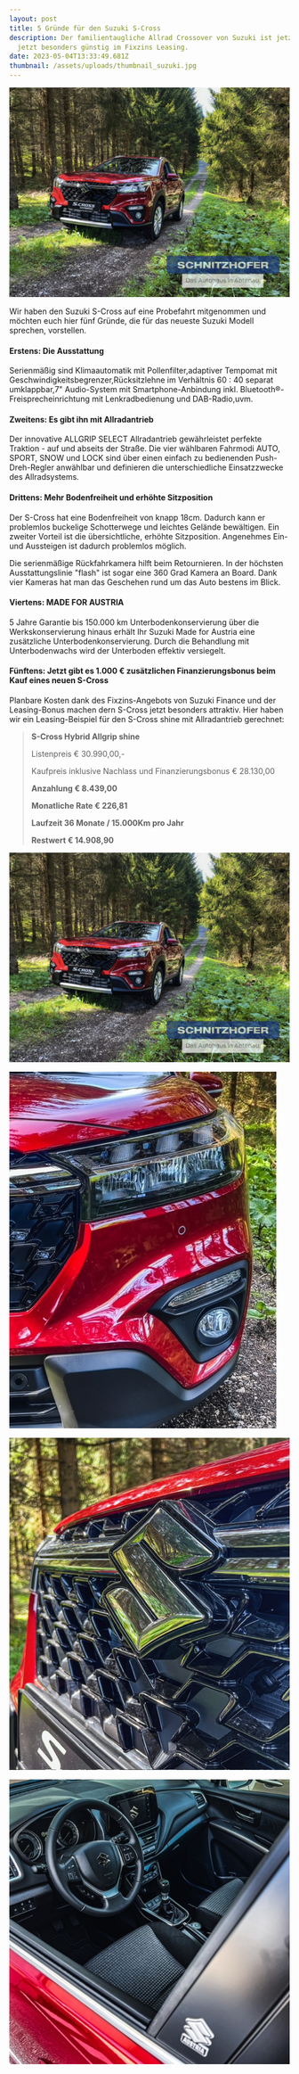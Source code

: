 ```yaml
---
layout: post
title: 5 Gründe für den Suzuki S-Cross
description: Der familientaugliche Allrad Crossover von Suzuki ist jetzt ist
  jetzt besonders günstig im Fixzins Leasing.
date: 2023-05-04T13:33:49.681Z
thumbnail: /assets/uploads/thumbnail_suzuki.jpg
---
```

![Suzuki S-Cross Abtenau Schnitzhofer Allrad Allgrip](/assets/uploads/4cca8ab3-1feb-40d0-947f-ab4a0c51f59a.jpg "Unser Fotomodell vom S-Cross: Sofort verfügbar als Ausstellungsauto in energetic red pearl metallic in der Ausstattungslinie shine mit Allradantrieb und 129 PS.")

Wir haben den Suzuki S-Cross auf eine Probefahrt mitgenommen und möchten euch hier fünf Gründe, die für das neueste Suzuki Modell sprechen, vorstellen.

#### **Erstens: Die Ausstattung**

Serienmäßig sind Klimaautomatik mit Pollenfilter,adaptiver Tempomat mit Geschwindigkeitsbegrenzer,Rücksitzlehne im Verhältnis 60 : 40 separat umklappbar,7" Audio-System mit Smartphone-Anbindung inkl. Bluetooth®-Freisprecheinrichtung mit Lenkradbedienung und DAB-Radio,uvm.

#### **Zweitens: Es gibt ihn mit Allradantrieb**

Der innovative ALLGRIP SELECT Allradantrieb gewährleistet perfekte Traktion - auf und abseits der Straße. Die vier wählbaren Fahrmodi AUTO, SPORT, SNOW und LOCK sind über einen einfach zu bedienenden Push-Dreh-Regler anwählbar und definieren die unterschiedliche Einsatzzwecke des Allradsystems.

#### **Drittens: Mehr Bodenfreiheit und erhöhte Sitzposition**

Der S-Cross hat eine Bodenfreiheit  von knapp 18cm. Dadurch kann er problemlos buckelige Schotterwege und leichtes Gelände bewältigen. Ein zweiter Vorteil ist die übersichtliche, erhöhte Sitzposition. Angenehmes Ein- und Aussteigen ist dadurch problemlos möglich. 

Die serienmäßige Rückfahrkamera hilft beim Retournieren. In der höchsten Ausstattungslinie "flash" ist sogar eine 360 Grad Kamera an Board. Dank vier Kameras hat man das Geschehen rund um das Auto bestens im Blick.

#### **Viertens: MADE FOR AUSTRIA**

5 Jahre Garantie bis 150.000 km Unterbodenkonservierung über die Werkskonservierung hinaus erhält Ihr Suzuki Made for Austria eine zusätzliche Unterbodenkonservierung. Durch die Behandlung mit Unterbodenwachs wird der Unterboden effektiv versiegelt.

#### **Fünftens: Jetzt gibt es 1.000 € zusätzlichen Finanzierungsbonus beim Kauf eines neuen S-Cross**

Planbare Kosten dank des Fixzins-Angebots von Suzuki Finance und der Leasing-Bonus machen dern S-Cross jetzt besonders attraktiv. Hier haben wir ein Leasing-Beispiel für den S-Cross shine mit Allradantrieb gerechnet:

> **S-Cross Hybrid Allgrip shine**
>
> Listenpreis € 30.990,00,-
>
> Kaufpreis inklusive Nachlass und Finanzierungsbonus € 28.130,00
>
> **Anzahlung € 8.439,00**
>
> **Monatliche Rate € 226,81**
>
> **Laufzeit 36 Monate / 15.000Km pro Jahr**
>
> **Restwert € 14.908,90**

![](/assets/uploads/4cca8ab3-1feb-40d0-947f-ab4a0c51f59a.jpg)

![](/assets/uploads/img_2597.jpg)

![](/assets/uploads/img_2592.jpg)

![](/assets/uploads/img_2616.jpg)